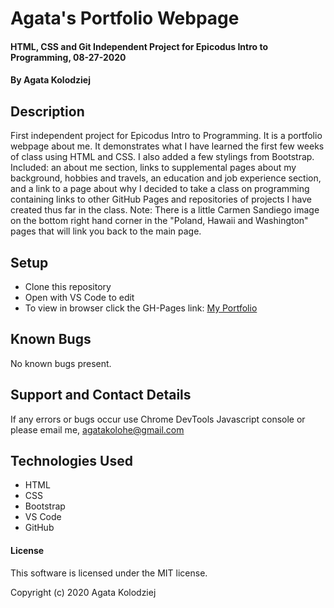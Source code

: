 # Agata's Portfolio Webpage

#### HTML, CSS and Git Independent Project for Epicodus Intro to Programming, 08-27-2020

#### By Agata Kolodziej

## Description

First independent project for Epicodus Intro to Programming. It is a portfolio webpage about me. It demonstrates what I have learned the first few weeks of class using HTML and CSS. I also added a few stylings from Bootstrap. Included: an about me section, links to supplemental pages about my background, hobbies and travels, an education and job experience section, and a link to a page about why I decided to take a class on programming containing links to other GitHub Pages and repositories of projects I have created thus far in the class. Note: There is a little Carmen Sandiego image on the bottom right hand corner in the "Poland, Hawaii and Washington" pages that will link you back to the main page. 

## Setup 

* Clone this repository
* Open with VS Code to edit
* To view in browser click the GH-Pages link: [My Portfolio](https://agatakolohe.github.io/portfolio/)

## Known Bugs

No known bugs present.

## Support and Contact Details

If any errors or bugs occur use Chrome DevTools Javascript console or please email me, <agatakolohe@gmail.com>

## Technologies Used

* HTML
* CSS
* Bootstrap
* VS Code
* GitHub

#### License

This software is licensed under the MIT license.

Copyright (c) 2020 Agata Kolodziej